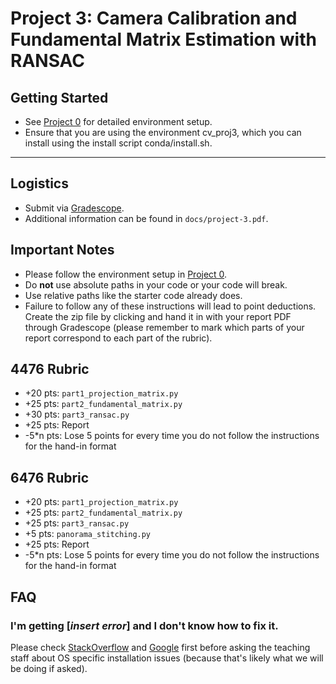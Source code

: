 # Project 3: Camera Calibration and Fundamental Matrix Estimation with RANSAC

## Getting Started
  - See [Project 0](https://github.gatech.edu/cs4476/project-0) for detailed environment setup.
  - Ensure that you are using the environment cv_proj3, which you can install using the install script conda/install.sh.

---

## Logistics
- Submit via [Gradescope](https://gradescope.com).
- Additional information can be found in `docs/project-3.pdf`.

## Important Notes
- Please follow the environment setup in [Project 0](https://github.gatech.edu/cs4476/project-0).
- Do **not** use absolute paths in your code or your code will break.
- Use relative paths like the starter code already does.
- Failure to follow any of these instructions will lead to point deductions. Create the zip file by clicking and hand it in with your report PDF through Gradescope (please remember to mark which parts of your report correspond to each part of the rubric).

## 4476 Rubric

- +20 pts: `part1_projection_matrix.py`
- +25 pts: `part2_fundamental_matrix.py`
- +30 pts: `part3_ransac.py`
- +25 pts: Report
- -5*n pts: Lose 5 points for every time you do not follow the instructions for the hand-in format


## 6476 Rubric

- +20 pts: `part1_projection_matrix.py`
- +25 pts: `part2_fundamental_matrix.py`
- +25 pts: `part3_ransac.py`
- +5 pts: `panorama_stitching.py`
- +25 pts: Report
- -5*n pts: Lose 5 points for every time you do not follow the instructions for the hand-in format


## FAQ

### I'm getting [*insert error*] and I don't know how to fix it.

Please check [StackOverflow](https://stackoverflow.com/) and [Google](https://google.com/) first before asking the teaching staff about OS specific installation issues (because that's likely what we will be doing if asked).

